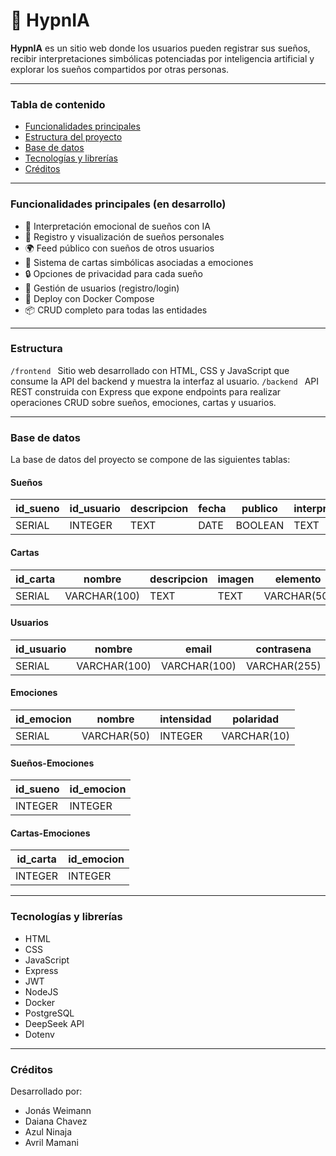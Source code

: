 # 🔮 HypnIA

**HypnIA** es un sitio web donde los usuarios pueden registrar sus sueños, recibir interpretaciones simbólicas potenciadas por inteligencia artificial y explorar los sueños compartidos por otras personas.

---

### Tabla de contenido

- [Funcionalidades principales](#funcionalidades-principales-en-desarrollo)
- [Estructura del proyecto](#estructura-en-desarrollo)
- [Base de datos](#base-de-datos-en-desarrollo)
- [Tecnologías y librerías](#tecnologías-y-librerías)
- [Créditos](#créditos)

---

### Funcionalidades principales (en desarrollo)

- 🧠 Interpretación emocional de sueños con IA
- 📜 Registro y visualización de sueños personales
- 🌍 Feed público con sueños de otros usuarios
- 🧩 Sistema de cartas simbólicas asociadas a emociones
- 🔒 Opciones de privacidad para cada sueño
- 👤 Gestión de usuarios (registro/login)
- 🐳 Deploy con Docker Compose
- 📦 CRUD completo para todas las entidades

---

### Estructura

`/frontend ` Sitio web desarrollado con HTML, CSS y JavaScript que consume la API del backend y muestra la interfaz al usuario.
`/backend ` API REST construida con Express que expone endpoints para realizar operaciones CRUD sobre sueños, emociones, cartas y usuarios.

---

### Base de datos

La base de datos del proyecto se compone de las siguientes tablas:

#### Sueños

| id_sueno | id_usuario | descripcion | fecha | publico | interpretacion |
| -------- | ---------- | ----------- | ----- | ------- | -------------- |
| SERIAL   | INTEGER    | TEXT        | DATE  | BOOLEAN | TEXT           |

#### Cartas

| id_carta | nombre       | descripcion | imagen | elemento    | polaridad   |
| -------- | ------------ | ----------- | ------ | ----------- | ----------- |
| SERIAL   | VARCHAR(100) | TEXT        | TEXT   | VARCHAR(50) | VARCHAR(10) |

#### Usuarios

| id_usuario | nombre       | email        | contrasena   | fecha_registro |
| ---------- | ------------ | ------------ | ------------ | -------------- |
| SERIAL     | VARCHAR(100) | VARCHAR(100) | VARCHAR(255) | DATE           |

#### Emociones

| id_emocion | nombre      | intensidad | polaridad   |
| ---------- | ----------- | ---------- | ----------- |
| SERIAL     | VARCHAR(50) | INTEGER    | VARCHAR(10) |

#### Sueños-Emociones

| id_sueno | id_emocion |
| -------- | ---------- |
| INTEGER  | INTEGER    |

#### Cartas-Emociones

| id_carta | id_emocion |
| -------- | ---------- |
| INTEGER  | INTEGER    |

---

### Tecnologías y librerías

- HTML
- CSS
- JavaScript
- Express
- JWT
- NodeJS
- Docker
- PostgreSQL
- DeepSeek API
- Dotenv

---

### Créditos

Desarrollado por:

- Jonás Weimann
- Daiana Chavez
- Azul Ninaja
- Avril Mamani
